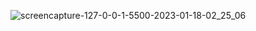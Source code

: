 ![screencapture-127-0-0-1-5500-2023-01-18-02_25_06](https://user-images.githubusercontent.com/121231314/213010612-66e8c828-089c-43ab-8a95-4053ca2bd647.png)
